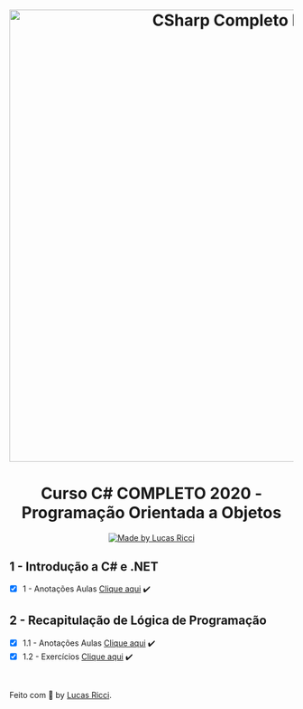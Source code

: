 <h1 align="center">
    <img alt="CSharp Completo POO" src="https://miro.medium.com/max/2728/1*7I6oONv2fGLQJcNEFA4QSw.png" width="800px" />
</h1>

<h1 align="center">
  Curso C# COMPLETO 2020 - Programação Orientada a Objetos
</h1>

<p align="center">
  <a href="https://www.udemy.com/course/programacao-orientada-a-objetos-csharp/">
    <img alt="Made by Lucas Ricci" src="https://img.shields.io/badge/Made%20by-Lucas%20Ricci-whitesmoke">
  </a>
</p>

## 1 - Introdução a C# e .NET

- [x] 1 - Anotações Aulas [Clique aqui](https://github.com/lurafael/csharp-poo/blob/main/01-introducao-a-csharp-e-dotnet-aulas/Program.cs) :heavy_check_mark:

## 2 - Recapitulação de Lógica de Programação

- [x] 1.1 - Anotações Aulas [Clique aqui](https://github.com/lurafael/csharp-poo/blob/main/02-recapitulacao-de-logica-aulas) :heavy_check_mark:
- [x] 1.2 - Exercícios [Clique aqui](https://github.com/lurafael/csharp-poo/blob/main/02-recapitulacao-de-logica-exercicios) :heavy_check_mark:

<br>

Feito com :purple_heart: by [Lucas Ricci](https://www.linkedin.com/in/lucasrafaelricci/).
